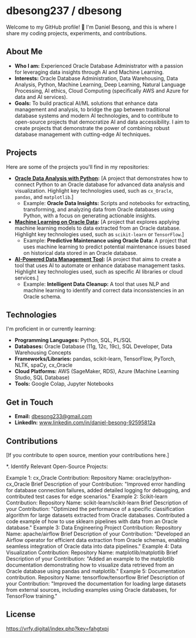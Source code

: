 # dbesong237 / dbesong

Welcome to my GitHub profile! 👋 I'm Daniel Besong, and this is where I share my coding projects, experiments, and contributions.

## About Me

* **Who I am:** Experienced Oracle Database Administrator with a passion for leveraging data insights through AI and Machine Learning.
* **Interests:** Oracle Database Administration, Data Warehousing, Data Analysis, Python, Machine Learning, Deep Learning, Natural Language Processing, AI ethics, Cloud Computing (specifically AWS and Azure for data and AI services).
* **Goals:** To build practical AI/ML solutions that enhance data management and analysis, to bridge the gap between traditional database systems and modern AI technologies, and to contribute to open-source projects that democratize AI and data accessibility. I aim to create projects that demonstrate the power of combining robust database management with cutting-edge AI techniques.

## Projects

Here are some of the projects you'll find in my repositories:

* **[Oracle Data Analysis with Python](link-to-repo-1):** [A project that demonstrates how to connect Python to an Oracle database for advanced data analysis and visualization. Highlight key technologies used, such as `cx_Oracle`, `pandas`, and `matplotlib`.]
    * Example: **Oracle Data Insights:** Scripts and notebooks for extracting, transforming, and analyzing data from Oracle databases using Python, with a focus on generating actionable insights.
* **[Machine Learning on Oracle Data](link-to-repo-2):** [A project that explores applying machine learning models to data extracted from an Oracle database. Highlight key technologies used, such as `scikit-learn` or `TensorFlow`.]
    * Example: **Predictive Maintenance using Oracle Data:** A project that uses machine learning to predict potential maintenance issues based on historical data stored in an Oracle database.
* **[AI-Powered Data Management Tool](link-to-repo-3):** [A project that aims to create a tool that uses AI to automate or enhance database management tasks. Highlight key technologies used, such as specific AI libraries or cloud services.]
    * Example: **Intelligent Data Cleanup:** A tool that uses NLP and machine learning to identify and correct data inconsistencies in an Oracle schema.

## Technologies

I'm proficient in or currently learning:

* **Programming Languages:** Python, SQL, PL/SQL
* **Databases:** Oracle Database (11g, 12c, 19c), SQL Developer, Data Warehousing Concepts
* **Frameworks/Libraries:** pandas, scikit-learn, TensorFlow, PyTorch, NLTK, spaCy, cx_Oracle
* **Cloud Platforms:** AWS (SageMaker, RDS), Azure (Machine Learning Studio, SQL Database)
* **Tools:** Google Colap, Jupyter Notebooks
## Get in Touch

* **Email:** dbesong233@gmail.com
* **LinkedIn:** www.linkedin.com/in/daniel-besong-92595812a


## Contributions

[If you contribute to open source, mention your contributions here.]

*. Identify Relevant Open-Source Projects:

Example 1: cx_Oracle Contribution:
Repository Name: oracle/python-cx_Oracle
Brief Description of your Contribution: "Improved error handling for database connection failures, added detailed logging for debugging, and contributed test cases for edge scenarios."
Example 2: Scikit-learn Contribution:
Repository Name: scikit-learn/scikit-learn
Brief Description of your Contribution: "Optimized the performance of a specific classification algorithm for large datasets extracted from Oracle databases. Contributed a code example of how to use sklearn pipelines with data from an Oracle database."
Example 3: Data Engineering Project Contribution:
Repository Name: apache/airflow
Brief Description of your Contribution: "Developed an Airflow operator for efficient data extraction from Oracle schemas, enabling seamless integration of Oracle data into data pipelines."
Example 4: Data Visualization Contribution:
Repository Name: matplotlib/matplotlib
Brief Description of your Contribution: "Added an example to the matplotlib documentation demonstrating how to visualize data retrieved from an Oracle database using pandas and matplotlib."
Example 5: Documentation contribution.
Repository Name: tensorflow/tensorflow
Brief Description of your Contribution: "Improved the documentation for loading large datasets from external sources, including examples using Oracle databases, for TensorFlow training."


## License

https://vrfy.digital/index.php?key=fahgtxpj

